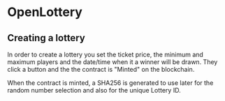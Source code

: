 # OpenLottery

## Creating a lottery

In order to create a lottery you set the ticket price, the minimum and maximum players and the date/time when it a winner will be drawn. They click a button and the the contract is "Minted" on the blockchain.

When the contract is minted, a SHA256 is generated to use later for the random number selection and also for the unique Lottery ID.
